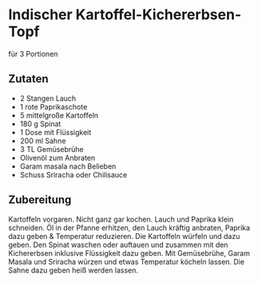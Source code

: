 # Indischer Kartoffel-Kichererbsen-Topf

für 3 Portionen

## Zutaten

* 2 Stangen	Lauch
* 1 rote Paprikaschote
* 5 mittelgroße Kartoffeln
* 180 g	Spinat
* 1 Dose mit Flüssigkeit
* 200 ml Sahne
* 3 TL Gemüsebrühe
* Olivenöl zum Anbraten
* Garam masala nach Belieben
* Schuss Sriracha oder Chilisauce

## Zubereitung

Kartoffeln vorgaren. Nicht ganz gar kochen.
Lauch und Paprika klein schneiden.
Öl in der Pfanne erhitzen, den Lauch kräftig anbraten, Paprika dazu geben & Temperatur reduzieren.
Die Kartoffeln würfeln und dazu geben.
Den Spinat waschen oder auftauen und zusammen mit den Kichererbsen inklusive Flüssigkeit dazu geben.
Mit Gemüsebrühe, Garam Masala und Sriracha würzen und etwas Temperatur köcheln lassen.
Die Sahne dazu geben heiß werden lassen.
